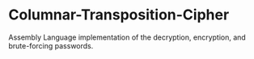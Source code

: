 # Columnar-Transposition-Cipher
Assembly Language implementation of the decryption, encryption, and brute-forcing passwords.
